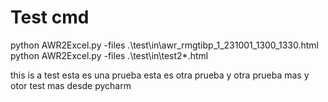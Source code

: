 # Test cmd
python AWR2Excel.py -files .\test\in\awr_rmgtibp_1_231001_1300_1330.html
python AWR2Excel.py -files .\test\in\test2\*.html

this is a test
esta es una prueba
esta es otra prueba
y otra prueba mas
y otor test mas desde pycharm
